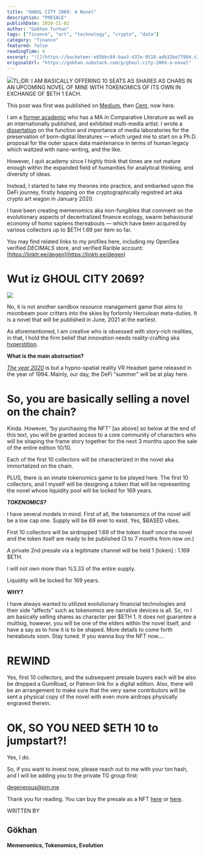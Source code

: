 ```yaml
---
title: "GHOUL CITY 2069: A Novel"
description: "PRESALE"
publishDate: 2020-11-02
author: "Gokhan Turhan"
tags: ["finance", "art", "technology", "crypto", "data"]
category: "finance"
featured: false
readingTime: 4
excerpt: "![](https://bucketeer-e05bbc84-baa3-437e-9518-adb32be77984.s3.amazonaws.com/public/images/2d0488b5-03fd-422c-8018-3bd2a1b46ba7_640x426.gif)TL;DR: I AM BASICALLY OFFERING 10 SEATS AS SHARES AS CHARS IN..."
originalUrl: "https://gokhan.substack.com/p/ghoul-city-2069-a-novel"
---
```


![](https://bucketeer-e05bbc84-baa3-437e-9518-adb32be77984.s3.amazonaws.com/public/images/2d0488b5-03fd-422c-8018-3bd2a1b46ba7_640x426.gif)TL;DR: I AM BASICALLY OFFERING 10 SEATS AS SHARES AS CHARS IN AN UPCOMING NOVEL OF MINE WITH TOKENOMICS OF ITS OWN IN EXCHANGE OF $ETH 1 EACH.

This post was first was published on [Medium](https://gigabvgatti.medium.com/ghoul-city-2069-a-novel-f3ecd483b586), then [Cent](https://beta.cent.co/goekhanturhan/+fjd8y7), now here.

I am a [former academic](https://independentresearcher.academia.edu/G%C3%B6khanTurhan) who has a MA in Comparative Literature as well as an internationally published, and exhibited multi-media artist. I wrote a [dissertation](https://elmcip.net/person/gokhan-turhan) on the function and importance of media laboratories for the preservation of born-digital literatures — which urged me to start on a Ph.D. proposal for the outer space data maintenance in terms of human legacy which waltzed with nano-writing, and the like.

However, I quit academy since I highly think that times are not mature enough within the expanded field of humanities for analytical thinking, and diversity of ideas.

Instead, I started to take my theories into practice, and embarked upon the DeFi journey, firstly hopping on the cryptographically registred art aka crypto art wagon in January 2020.

I have been creating memenomics aka non-fungibles that comment on the evolutionary aspects of decentralized finance ecology, swarm behavioural economy of homo sapiens thereabouts — which have been acquired by various collectors up to $ETH 1.69 per item so far.

You may find related links to my profiles here, including my OpenSea verified *DECIMALS* store, and verified Rarible account: [https://linktr.ee/degen](https://linktr.ee/degen)

# **Wut iz GHOUL CITY 2069?**

![](https://bucketeer-e05bbc84-baa3-437e-9518-adb32be77984.s3.amazonaws.com/public/images/95a404e8-b309-4c04-ad49-e95c9b17536e_640x446.gif)

No, it is not another sandbox resource management game that aims to moonbeam poor critters into the skies by forlornly Herculean meta-duties. It is a novel that will be published in June, 2021 at the earliest.

As aforementioned, I am creative who is obsessed with story-rich realities, in that, I hold the firm belief that innovation needs reality-crafting aka [hyperstition](http://hyperstition.org/).

**What is the main abstraction?**

*[The year 2020](https://gokhan.substack.com/p/1992-part-1)* is but a hypno-spatial reality VR Headset game released in the year of 1994. Mainly, our day, the DeFi “summer” will be at play here.

# **So, you are basically selling a novel on the chain?**

Kinda. However, “by purchasing the NFT” [as above] so below at the end of this text, you will be granted access to a core community of characters who will be shaping the frame story together for the next 3 months upon the sale of the entire edition 10/10.

Each of the first 10 collectors will be characterized in the novel aka immortalized on the chain.

PLUS, there is an innate tokenomics game to be played here. The first 10 collectors, and I myself will be designing a token that will be representing the novel whose liquidity pool will be locked for 169 years.

***TOKENOMICS?***

I have several models in mind. First of all, the tokenomics of the novel will be a low cap one. Supply will be 69 ever to exist. Yes, $BASED vibes.

First 10 collectors will be airdropped 1.69 of the token itself once the novel and the token itself are ready to be published (3 to 7 months from now on.)

A private 2nd presale via a legitimate channel will be held 1 [token] : 1.169 $ETH.

I will not own more than %3.33 of the entire supply.

Liquidity will be locked for 169 years.

**WHY?**

I have always wanted to utilized evolutionary financial technologies and their side “affects” such as tokenomics are narrative devices is all. So, rn I am basically selling shares as character per $ETH 1. It does not guarantee a multisig, however, you will be one of the elders within the novel itself, and have a say as to how it is to be shaped. More details to come forth hereabouts soon. Stay tuned. If you wanna buy the NFT now….

# **REWIND**

Yes, first 10 collectors, and the subsequent presale buyers each will be also be dropped a GumRoad, or Patreon link for a digital edition. Also, there will be an arrangement to make sure that the very same contributors will be sent a physical copy of the novel with even more airdrops physically engraved therein.

# **OK, SO YOU NEED $ETH 10 to jumpstart?!**

Yes, I do.

So, if you want to invest now, please reach out to me with your txn hash, and I will be adding you to the private TG group first:

degenerous@pm.me

Thank you for reading. You can buy the presale as a NFT [here](https://opensea.io/assets/0xd07dc4262bcdbf85190c01c996b4c06a461d2430/66861) or [here](https://app.rarible.com/token/0xd07dc4262bcdbf85190c01c996b4c06a461d2430:66861:0x36de990133d36d7e3df9a820aa3ede5a2320de71).

WRITTEN BY

## Gökhan

#### Memenomics, Tokenomics, Evolution